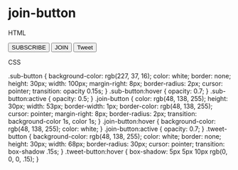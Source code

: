 # join-button
HTML

<!DOCTYPE html>
<html>
<head>
  <meta charset="utf-8">
  <meta name="viewport" content="width=device-width">
  <title>JS Bin</title>
</head>
<body>
  <button class="sub-button">SUBSCRIBE</button>
  <button class="join-button">JOIN</button>
  <button class="tweet-button">Tweet</button>
</body>
</html>

CSS

.sub-button {
  background-color: rgb(227, 37, 16);
  color: white;
  border: none;
  height: 30px;
  width: 100px;
  margin-right: 8px;
  border-radius: 2px;
  cursor: pointer;
  transition: opacity 0.15s;
}
.sub-button:hover {
  opacity: 0.7;
}
.sub-button:active {
  opacity: 0.5;
}
.join-button {
  color: rgb(48, 138, 255);
  height: 30px;
  width: 53px;
  border-width: 1px;
  border-color: rgb(48, 138, 255);
  cursor: pointer;
  margin-right: 8px;
  border-radius: 2px;
  transition: background-color 1s, color 1s;
}
.join-button:hover {
  background-color: rgb(48, 138, 255);
  color: white;
}
.join-button:active {
  opacity: 0.7;
}
.tweet-button {
  background-color: rgb(48, 138, 255);
  color: white;
  border: none;
  height: 30px;
  width: 68px;
  border-radius: 30px;
  cursor: pointer;
  transition: box-shadow .15s;
}
.tweet-button:hover {
  box-shadow: 5px 5px 10px rgb(0, 0, 0, .15);
}
